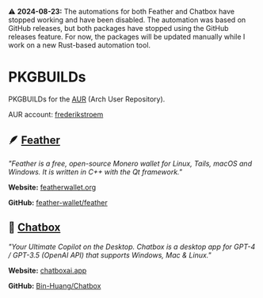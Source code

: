 ⚠️ **2024-08-23:** The automations for both Feather and Chatbox have stopped working and have been disabled. The automation was based on GitHub releases, but both packages have stopped using the GitHub releases feature. For now, the packages will be updated manually while I work on a new Rust-based automation tool.

# PKGBUILDs
PKGBUILDs for the [AUR](https://aur.archlinux.org/) (Arch User Repository).

AUR account: [frederikstroem](https://aur.archlinux.org/account/frederikstroem/)

## 🪶 [Feather](https://aur.archlinux.org/packages/featherwallet-appimage/)
*"Feather is a free, open-source Monero wallet for Linux, Tails, macOS and Windows. It is written in C++ with the Qt framework."*

**Website:** [featherwallet.org](https://featherwallet.org/)

**GitHub:** [feather-wallet/feather](https://github.com/feather-wallet/feather)

## 💬 [Chatbox](https://aur.archlinux.org/packages/chatbox-appimage/)
*"Your Ultimate Copilot on the Desktop. Chatbox is a desktop app for GPT-4 / GPT-3.5 (OpenAI API) that supports Windows, Mac & Linux."*

**Website:** [chatboxai.app](https://chatboxai.app/)

**GitHub:** [Bin-Huang/Chatbox](https://github.com/Bin-Huang/chatbox)
